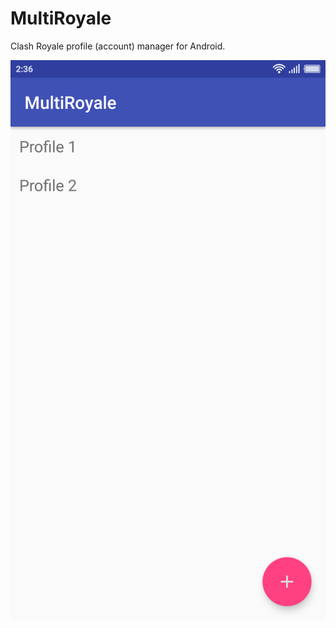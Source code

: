 # MultiRoyale
Clash Royale profile (account) manager for Android.

![Screenshot](/.github/assets/screenshot.png?raw=true "Screenshot")

